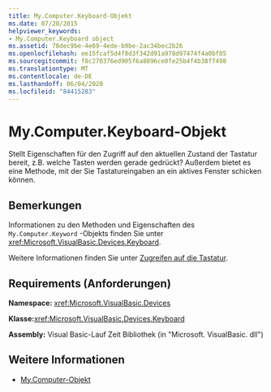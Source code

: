 ```yaml
---
title: My.Computer.Keyboard-Objekt
ms.date: 07/20/2015
helpviewer_keywords:
- My.Computer.Keyboard object
ms.assetid: 78dec9be-4e69-4ede-b9be-2ac34bec2b26
ms.openlocfilehash: ee15fcaf5d4f8d3f342d91a978d97474f4a0bf05
ms.sourcegitcommit: f8c270376ed905f6a8896ce0fe25b4f4b38ff498
ms.translationtype: MT
ms.contentlocale: de-DE
ms.lasthandoff: 06/04/2020
ms.locfileid: "84415283"
---
```

# <a name="mycomputerkeyboard-object"></a>My.Computer.Keyboard-Objekt
Stellt Eigenschaften für den Zugriff auf den aktuellen Zustand der Tastatur bereit, z.B. welche Tasten werden gerade gedrückt? Außerdem bietet es eine Methode, mit der Sie Tastatureingaben an ein aktives Fenster schicken können.  
  
## <a name="remarks"></a>Bemerkungen  
 Informationen zu den Methoden und Eigenschaften des `My.Computer.Keyword` -Objekts finden Sie unter <xref:Microsoft.VisualBasic.Devices.Keyboard>.  
  
 Weitere Informationen finden Sie unter [Zugreifen auf die Tastatur](../../developing-apps/programming/computer-resources/accessing-the-keyboard.md).  
  
## <a name="requirements"></a>Requirements (Anforderungen)  
 **Namespace:** <xref:Microsoft.VisualBasic.Devices>  
  
 **Klasse:**<xref:Microsoft.VisualBasic.Devices.Keyboard>  
  
 **Assembly:** Visual Basic-Lauf Zeit Bibliothek (in "Microsoft. VisualBasic. dll")  
  
## <a name="see-also"></a>Weitere Informationen

- [My.Computer-Objekt](my-computer-object.md)
